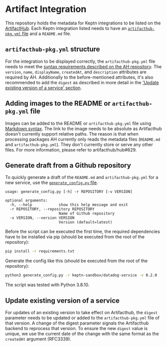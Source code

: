 # Artifact Integration

This repository holds the metadata for Keptn integrations to be listed on the [ArtifactHub](https://artifacthub.io). Each Keptn integration listed needs to have an [`artifacthub-pkg.yml` file](https://github.com/artifacthub/hub/blob/master/docs/metadata/artifacthub-pkg.yml) and a `README.md` file.

## `artifacthub-pkg.yml` structure

For the integration to be displayed correctly, the `artifacthub-pkg.yml` file needs to meet the [syntax requirements described on the AH repository](https://github.com/artifacthub/hub/blob/master/docs/metadata/artifacthub-pkg.yml). The `version`, `name`, `displayName`, `createdAt`, and `description` attributes are required by AH. Additionally to the before-mentioned attributes, it's also recommended to add the `digest` as described in more detail in the ['Update existing version of a service' section](#update-existing-version-of-a-service).

## Adding images to the README or `artifacthub-pkg.yml` file

Images can be added to the README or `artifacthub-pkg.yml` file using [Markdown syntax](https://docs.github.com/en/get-started/writing-on-github/getting-started-with-writing-and-formatting-on-github/basic-writing-and-formatting-syntax#images). The link to the image needs to be absolute as Artifacthub doesn't currently support relative paths. The reason is that when processing packages AH currently only reads the metadata files (`README.md` and `artifacthub-pkg.yml`). They don't currently store or serve any other files. For more information, please refer to artifacthub/hub#629.

## Generate draft from a Github repository

To quickly generate a draft of the `README.md` and `artifacthub-pkg.yml` for a new service, use the [`generate_config.py` file](generate_config.py). 

```
usage: generate_config.py [-h] -r REPOSITORY [-v VERSION]

optional arguments:
  -h, --help            show this help message and exit
  -r REPOSITORY, --repository REPOSITORY
                        Name of Github repository
  -v VERSION, --version VERSION
                        Version (default=latest)
```

Before the script can be executed the first time, the required dependencies have to be installed via pip (should be executed from the root of the repository):

```bash
pip install -r requirements.txt 
```

Generate the config like this (should be executed from the root of the repository):
```bash
python3 generate_config.py -r keptn-sandbox/datadog-service -v 0.2.0
```

The script was tested with Python 3.8.10.

## Update existing version of a service

For updates of an existing version to take effect on Artifacthub, the `digest` parameter needs to be updated or added to the `artifacthub-pkg.yml` file of that version. A change of the digest parameter signals the Artifacthub backend to reprocess that version. To ensure the new `digest` value is unique, we use the current date of the change with the same format as the `createdAt` argument (RFC3339).